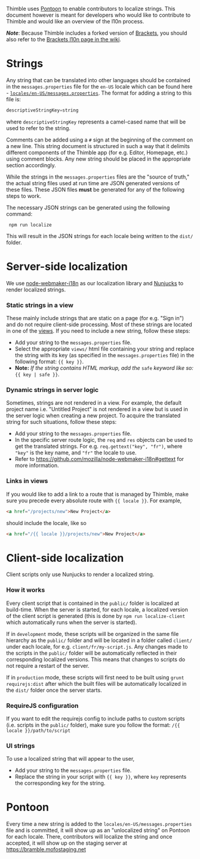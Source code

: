 Thimble uses [Pontoon](https://pontoon.moilla.org) to enable contributors to localize strings. 
This document however is meant for developers who would like to contribute to Thimble and would like an overview of the l10n process.

**_Note_**: Because Thimble includes a forked version of [Brackets](https://github.com/mozilla/brackets), you should also refer to the [Brackets l10n page in the wiki](https://github.com/mozilla/brackets/wiki/Localizing-Bramble).

# Strings
Any string that can be translated into other languages should be contained in the `messages.properties` file for the `en-US` locale which can be found here - [`locales/en-US/messages.properties`](https://github.com/mozilla/thimble.mozilla.org/blob/master/locales/en-US/messages.properties). The format for adding a string to this file is: 
```java
descriptiveStringKey=string
```
where `descriptiveStringKey` represents a camel-cased name that will be used to refer to the string.

Comments can be added using a `#` sign at the beginning of the comment on a new line. This string document is structured in such a way that it delimits different components of the Thimble app (for e.g. Editor, Homepage, etc.) using comment blocks. Any new string should be placed in the appropriate section accordingly.

While the strings in the `messages.properties` files are the "source of truth," the actual string files used at run time are JSON generated versions of these files. These JSON files **must** be generated for any of the following steps to work.

The necessary JSON strings can be generated using the following command:

     npm run localize

This will result in the JSON strings for each locale being written to the `dist/` folder.

# Server-side localization
We use [node-webmaker-i18n](https://github.com/mozilla/node-webmaker-i18n) as our localization library and [Nunjucks](http://mozilla.github.io/nunjucks) to render localized strings. 

### Static strings in a view
These mainly include strings that are static on a page (for e.g. "Sign in") and do not require client-side processing. Most of these strings are located in one of the [views](https://github.com/mozilla/thimble.mozilla.org/tree/master/views). If you need to include a new string, follow these steps:
* Add your string to the `messages.properties` file.
* Select the appropriate `views/` html file containing your string and replace the string with its key (as specified in the `messages.properties` file) in the following format: `{{ key }}`.
* **Note:** _If the string contains HTML markup, add the_ `safe` _keyword like so:_ `{{ key | safe }}`.

### Dynamic strings in server logic
Sometimes, strings are not rendered in a view. For example, the default project name i.e. "Untitled Project" is not rendered in a view but is used in the server logic when creating a new project. To acquire the translated string for such situations, follow these steps:
* Add your string to the `messages.properties` file.
* In the specific server route logic, the `req` and `res` objects can be used to get the translated strings. For e.g. `req.gettext("key", "fr")`, where `"key"` is the key name, and `"fr"` the locale to use.
* Refer to https://github.com/mozilla/node-webmaker-i18n#gettext for more information.

### Links in views
If you would like to add a link to a route that is managed by Thimble, make sure you precede every absolute route with `{{ locale }}`. For example,
```html
<a href="/projects/new">New Project</a>
```
should include the locale, like so
```html
<a href="/{{ locale }}/projects/new">New Project</a>
``` 

# Client-side localization
Client scripts only use Nunjucks to render a localized string.

### How it works
Every client script that is contained in the `public/` folder is localized at build-time. When the server is started, for each locale, a localized version of the client script is generated (this is done by `npm run localize-client` which automatically runs when the server is started). 

If in `development` mode, these scripts will be organized in the same file hierarchy as the `public/` folder and will be located in a folder called `client/` under each locale, for e.g. `client/fr/my-script.js`. Any changes made to the scripts in the `public/` folder will be automatically reflected in their corresponding localized versions. This means that changes to scripts do not require a restart of the server.

If in `production` mode, these scripts will first need to be built using `grunt requirejs:dist` after which the built files will be automatically localized in the `dist/` folder once the server starts.

### RequireJS configuration
If you want to edit the requirejs config to include paths to custom scripts (i.e. scripts in the `public/` folder), make sure you follow the format: `/{{ locale }}/path/to/script`

### UI strings
To use a localized string that will appear to the user,
* Add your string to the `messages.properties` file.
* Replace the string in your script with `{{ key }}`, where `key` represents the corresponding key for the string.

# Pontoon
Every time a new string is added to the `locales/en-US/messages.properties` file and is committed, it will show up as an "unlocalized string" on Pontoon for each locale. There, contributors will localize the string and once accepted, it will show up on the staging server at https://bramble.mofostaging.net